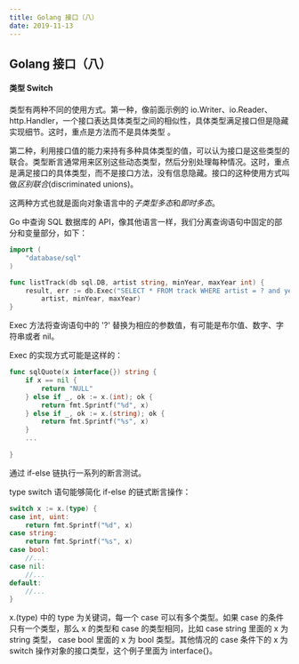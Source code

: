 ```yaml
---
title: Golang 接口（八）
date: 2019-11-13
---
```



## Golang 接口（八）



#### 类型 Switch

类型有两种不同的使用方式。第一种，像前面示例的 io.Writer、io.Reader、http.Handler，一个接口表达具体类型之间的相似性，具体类型满足接口但是隐藏实现细节。这时，重点是方法而不是具体类型
。

第二种，利用接口值的能力来持有多种具体类型的值，可以认为接口是这些类型的联合。类型断言通常用来区别这些动态类型，然后分别处理每种情况。这时，重点是满足接口的具体类型，而不是接口方法，没有信息隐藏。接口的这种使用方式叫做*区别联合*(discriminated unions)。

这两种方式也就是面向对象语言中的*子类型多态*和*即时多态*。

Go 中查询 SQL 数据库的 API，像其他语言一样，我们分离查询语句中固定的部分和变量部分，如下：

```go
import (
	"database/sql"
)

func listTrack(db sql.DB, artist string, minYear, maxYear int) {
	result, err := db.Exec("SELECT * FROM track WHERE artist = ? and year > ? and year < ? ",
		artist, minYear, maxYear)
}
```

Exec 方法将查询语句中的 '?' 替换为相应的参数值，有可能是布尔值、数字、字符串或者 nil。

Exec 的实现方式可能是这样的：
```go
func sqlQuote(x interface{}) string {
	if x == nil {
		return "NULL"
	} else if _, ok := x.(int); ok {
		return fmt.Sprintf("%d", x)
	} else if _, ok := x.(string); ok {
		return fmt.Sprintf("%s", x)
	} 
	...
	
}
```
通过 if-else 链执行一系列的断言测试。

type switch 语句能够简化 if-else 的链式断言操作：

```go
switch x := x.(type) {
case int, uint:
    return fmt.Sprintf("%d", x)
case string:
    return fmt.Sprintf("%s", x)
case bool: 
    //...
case nil:
    //...
default: 
    //...
}
```
x.(type) 中的 type 为关键词，每一个 case 可以有多个类型。如果 case 的条件只有一个类型，那么 x 的类型和 case 的类型相同，比如 case string 里面的 x 为 string 类型， case bool 里面的 x 为 bool 类型。其他情况的 case 条件下的 x 为 switch 操作对象的接口类型，这个例子里面为 interface{}。


